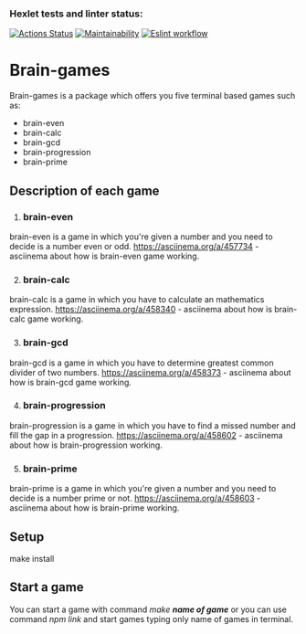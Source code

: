 ### Hexlet tests and linter status:
[![Actions Status](https://github.com/andymodd/frontend-project-lvl1/workflows/hexlet-check/badge.svg)](https://github.com/andymodd/frontend-project-lvl1/actions)
[![Maintainability](https://api.codeclimate.com/v1/badges/beb4f99c48c22c537098/maintainability)](https://codeclimate.com/github/andymodd/frontend-project-lvl1/maintainability)
[![Eslint workflow](https://github.com/andymodd/frontend-project-lvl1/actions/workflows/test-eslint.yml/badge.svg)](https://github.com/andymodd/frontend-project-lvl1/actions)

# Brain-games
Brain-games is a package which offers you five terminal based games such as:
- brain-even
- brain-calc
- brain-gcd
- brain-progression
- brain-prime
## Description of each game
1. ### brain-even
brain-even is a game in which you're given a number and you need to decide is a number even or odd. https://asciinema.org/a/457734 - asciinema about how is brain-even game working.

2. ### brain-calc
brain-calc is a game in which you have to calculate an mathematics expression. https://asciinema.org/a/458340 - asciinema about how is brain-calc game working.

3. ### brain-gcd
brain-gcd is a game in which you have to determine greatest common divider of two numbers. https://asciinema.org/a/458373 - asciinema about how is brain-gcd game working.

4. ### brain-progression
brain-progression is a game in which you have to find a missed number and fill the gap in a progression. https://asciinema.org/a/458602 - asciinema about how is brain-progression working.

5. ### brain-prime
brain-prime is a game in which you're given a number and you need to decide is a number prime or not. https://asciinema.org/a/458603 - asciinema about how is brain-prime working.

## Setup

make install

## Start a game
You can start a game with command *make **name of game*** or you can use command *npm link* and start games typing only name of games in terminal.